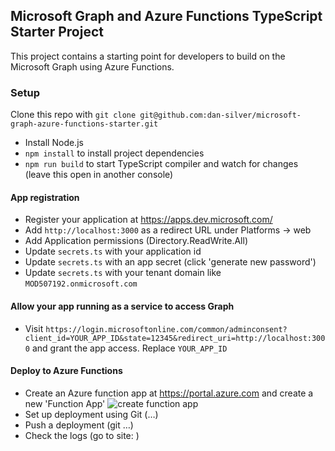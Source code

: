 ## Microsoft Graph and Azure Functions TypeScript Starter Project
This project contains a starting point for developers to build on the Microsoft Graph using Azure Functions.

### Setup
Clone this repo with `git clone git@github.com:dan-silver/microsoft-graph-azure-functions-starter.git`
* Install Node.js
* ```npm install``` to install project dependencies
* ``` npm run build ``` to start TypeScript compiler and watch for changes (leave this open in another console)

#### App registration

* Register your application at https://apps.dev.microsoft.com/
* Add `http://localhost:3000` as a redirect URL under Platforms -> web
* Add Application permissions (Directory.ReadWrite.All)
* Update `secrets.ts` with your application id
* Update `secrets.ts` with an app secret (click 'generate new password')
* Update `secrets.ts` with your tenant domain like `MOD507192.onmicrosoft.com`

#### Allow your app running as a service to access Graph

* Visit `https://login.microsoftonline.com/common/adminconsent?client_id=YOUR_APP_ID&state=12345&redirect_uri=http://localhost:3000` and grant the app access. Replace `YOUR_APP_ID`

#### Deploy to Azure Functions

* Create an Azure function app at https://portal.azure.com and create a new 'Function App'
![create function app](screenshots/create-function-app.png)
* Set up deployment using Git (…)
* Push a deployment (git …)
* Check the logs (go to site: )